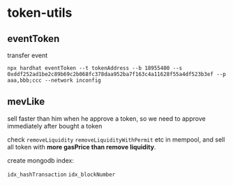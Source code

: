 # token-utils

## eventToken

transfer event

`npx hardhat eventToken --t tokenAddress --b 18955400 --s 0xddf252ad1be2c89b69c2b068fc378daa952ba7f163c4a11628f55a4df523b3ef --p aaa,bbb;ccc --network inconfig`

## mevLike

sell faster than him when he approve a token, so we need to approve immediately after bought a token

check `removeLiquidity` `removeLiquidityWithPermit` etc in mempool, and sell all token with **more gasPrice than remove liquidity**.

create mongodb index:

`idx_hashTransaction`
`idx_blockNumber`
